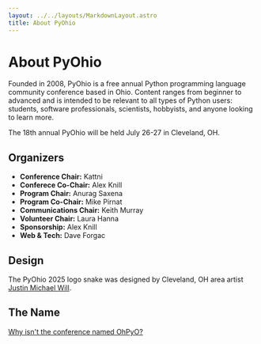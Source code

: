 ```yaml
---
layout: ../../layouts/MarkdownLayout.astro
title: About PyOhio
---
```


# About PyOhio

Founded in 2008, PyOhio is a free annual Python programming language community conference based in Ohio. Content ranges from beginner to advanced and is intended to be relevant to all types of Python users: students, software professionals, scientists, hobbyists, and anyone looking to learn more.

The 18th annual PyOhio will be held July 26-27 in Cleveland, OH.

## Organizers

- **Conference Chair:** Kattni
- **Conferece Co-Chair:** Alex Knill
- **Program Chair:** Anurag Saxena
- **Program Co-Chair:** Mike Pirnat
- **Communications Chair:** Keith Murray
- **Volunteer Chair:** Laura Hanna
- **Sponsorship:** Alex Knill
- **Web & Tech:** Dave Forgac

## Design

The PyOhio 2025 logo snake was designed by Cleveland, OH area artist [Justin Michael Will](https://www.justinmichaelwill.com/).

## The Name

[Why isn't the conference named OhPyO?](/2025/about/ohpyo)
